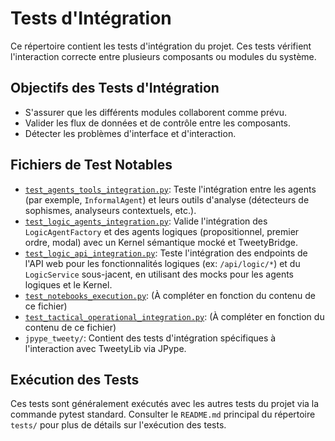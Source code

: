 # Tests d'Intégration

Ce répertoire contient les tests d'intégration du projet. Ces tests vérifient l'interaction correcte entre plusieurs composants ou modules du système.

## Objectifs des Tests d'Intégration

*   S'assurer que les différents modules collaborent comme prévu.
*   Valider les flux de données et de contrôle entre les composants.
*   Détecter les problèmes d'interface et d'interaction.

## Fichiers de Test Notables

*   [`test_agents_tools_integration.py`](test_agents_tools_integration.py:1): Teste l'intégration entre les agents (par exemple, `InformalAgent`) et leurs outils d'analyse (détecteurs de sophismes, analyseurs contextuels, etc.).
*   [`test_logic_agents_integration.py`](test_logic_agents_integration.py:1): Valide l'intégration des `LogicAgentFactory` et des agents logiques (propositionnel, premier ordre, modal) avec un Kernel sémantique mocké et TweetyBridge.
*   [`test_logic_api_integration.py`](test_logic_api_integration.py:1): Teste l'intégration des endpoints de l'API web pour les fonctionnalités logiques (ex: `/api/logic/*`) et du `LogicService` sous-jacent, en utilisant des mocks pour les agents logiques et le Kernel.
*   [`test_notebooks_execution.py`](test_notebooks_execution.py:1): (À compléter en fonction du contenu de ce fichier)
*   [`test_tactical_operational_integration.py`](test_tactical_operational_integration.py:1): (À compléter en fonction du contenu de ce fichier)
*   `jpype_tweety/`: Contient des tests d'intégration spécifiques à l'interaction avec TweetyLib via JPype.

## Exécution des Tests

Ces tests sont généralement exécutés avec les autres tests du projet via la commande pytest standard. Consulter le `README.md` principal du répertoire `tests/` pour plus de détails sur l'exécution des tests.